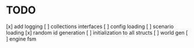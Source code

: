# TODO

[x] add logging
[ ] collections interfaces
[ ] config loading
[ ] scenario loading
[x] random id generation
[ ] initialization to all structs
[ ] world gen
[ ] engine fsm

